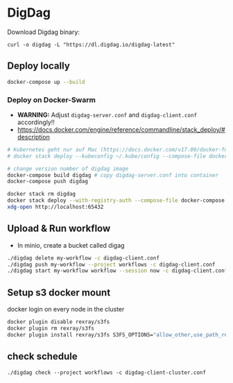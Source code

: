 # DigDag

Download Digdag binary:

`curl -o digdag -L "https://dl.digdag.io/digdag-latest"`

## Deploy locally

```bash
docker-compose up --build
```


### Deploy on Docker-Swarm
- **WARNING:** Adjust `digdag-server.conf` and `digdag-client.conf` accordingly!!
- https://docs.docker.com/engine/reference/commandline/stack_deploy/#description

```bash
# Kubernetes geht nur auf Mac (https://docs.docker.com/v17.09/docker-for-mac/kubernetes/)
# docker stack deploy --kubeconfig ~/.kube/config --compose-file docker-compose.yaml --namespace digdag

# change version number of digdag image
docker-compose build digdag # copy digdag-server.conf into container
docker-compose push digdag

docker stack rm digdag
docker stack deploy --with-registry-auth --compose-file docker-compose.yaml digdag
xdg-open http://localhost:65432
```




## Upload & Run workflow
- In minio, create a bucket called digag
```bash
./digdag delete my-workflow -c digdag-client.conf
./digdag push my-workflow --project workflows -c digdag-client.conf
./digdag start my-workflow workflow --session now -c digdag-client.conf
```


## Setup s3 docker mount
docker login on every node in the cluster
```bash
docker plugin disable rexray/s3fs
docker plugin rm rexray/s3fs
docker plugin install rexray/s3fs S3FS_OPTIONS="allow_other,use_path_request_style,nonempty,url=http://<minio-hostname>:9001" S3FS_ENDPOINT="http://<minio-hostname>:9001" LIBSTORAGE_INTEGRATION_VOLUME_OPERATIONS_MOUNT_ROOTPATH="/" S3FS_ACCESSKEY="minio" S3FS_SECRETKEY="minio123"
```

## check schedule
```
./digdag check --project workflows -c digdag-client-cluster.conf
```

